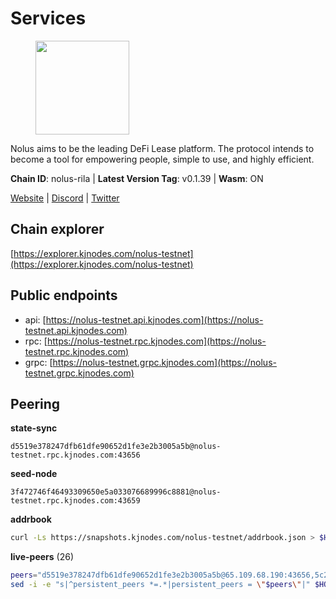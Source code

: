 # Services

<figure><img src="https://raw.githubusercontent.com/kj89/testnet_manuals/main/pingpub/logos/nolus.png" width="150" alt=""><figcaption></figcaption></figure>

Nolus aims to be the leading DeFi Lease platform. The protocol  intends to become a tool for empowering people, simple to use, and highly efficient.

**Chain ID**: nolus-rila | **Latest Version Tag**: v0.1.39 | **Wasm**: ON

[Website](https://www.nolus.io) | [Discord](https://discord.gg/nolus-protocol) | [Twitter](https://twitter.com/NolusProtocol)




## Chain explorer
[https://explorer.kjnodes.com/nolus-testnet](https://explorer.kjnodes.com/nolus-testnet)

## Public endpoints

* api: [https://nolus-testnet.api.kjnodes.com](https://nolus-testnet.api.kjnodes.com)
* rpc: [https://nolus-testnet.rpc.kjnodes.com](https://nolus-testnet.rpc.kjnodes.com)
* grpc: [https://nolus-testnet.grpc.kjnodes.com](https://nolus-testnet.grpc.kjnodes.com)

## Peering

**state-sync**

```text
d5519e378247dfb61dfe90652d1fe3e2b3005a5b@nolus-testnet.rpc.kjnodes.com:43656
```

**seed-node**

```text
3f472746f46493309650e5a033076689996c8881@nolus-testnet.rpc.kjnodes.com:43659
```

**addrbook**
```bash
curl -Ls https://snapshots.kjnodes.com/nolus-testnet/addrbook.json > $HOME/.nolus/config/addrbook.json
```

**live-peers** (26)
```bash
peers="d5519e378247dfb61dfe90652d1fe3e2b3005a5b@65.109.68.190:43656,5c2a752c9b1952dbed075c56c600c3a79b58c395@195.3.220.135:27016,387393e38531ac010f500d294505232a77c88766@45.33.32.8:26656,80adbc33862b62282016de27380e6e709308346a@45.14.194.209:26656,8c5de077ed97fea13f822e0afa9d5720b1ff7e1d@178.63.8.245:26656,8b0b427b4567a7a66f05fab1146ee97b52ad7958@93.189.30.119:26656,236a2626ad46bb671b200883b6105350310372ef@135.181.81.65:37656,6b14535ff005667f324f8439a55a21ee2f170d12@95.217.211.81:26656,1278e67b0f6523c20e665109dd092ef20d6fd70e@45.67.230.23:26656,fcb82df30d2056c3af024fb389e173d683fe8229@65.108.105.48:19756,5289137e6134895c5b3b82a9847869f2a889cdc0@65.108.97.58:2776,e0aac09f3de68abf583b0e3994228ee8bd19d1eb@168.119.124.130:45659,5365635387f1effc39473e19dace5a0ea2c3a4de@14.173.140.22:26656,5bf83be8dfe52fe2c204300f1e9b1449487ce5af@88.99.164.158:1176,03ec7af23216082eeccc690b7bdcbe497bf2dcf8@136.243.88.91:9000,28cdf59b342cb19fe488e99fab754ccc90c379e3@185.196.21.104:26656,1cb8223111a5fb8a631d73aa3bcd7abd2ef41ba7@45.87.104.84:1184,4b418e9dbc5e45c39ee8329b0d1bae42b7eface1@136.243.103.32:26656,0130c7e5dbc56f4a933215b2ea25cd1ac80efd41@95.31.16.222:26656,9951244a6f7cc04d30e7a122dfbee14c8ca5b542@185.239.208.142:656,769552416bbe807f319e2fa6125a40969b254182@65.108.108.52:18656,cb1d1e10c38fe276e3901efbbaa787f34b3f1a08@38.242.226.233:26656,ab938d7b2af2ecad6af86df956fd61634ce439ff@65.108.234.11:16656,6cb8e63bf00d37399454ab24b6cf316062b90117@199.175.98.110:36656,12b146cd82c7142e9d8aeb4f246499927ecb1c0f@217.13.223.167:36656,2d500ae8bddfa548ee0fb0ed969709d78a4015af@144.168.47.230:26656"
sed -i -e "s|^persistent_peers *=.*|persistent_peers = \"$peers\"|" $HOME/.nolus/config/config.toml
```
